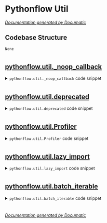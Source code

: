 # Pythonflow Util

[_Documentation generated by Documatic_](https://www.documatic.com)

<!---Documatic-section-Codebase Structure-start--->
## Codebase Structure

<!---Documatic-block-system_architecture-start--->
```mermaid
None
```
<!---Documatic-block-system_architecture-end--->

# #
<!---Documatic-section-Codebase Structure-end--->

<!---Documatic-section-pythonflow.util._noop_callback-start--->
## [pythonflow.util._noop_callback](5-pythonflow_util.md#pythonflow.util._noop_callback)

<!---Documatic-section-_noop_callback-start--->
<!---Documatic-block-pythonflow.util._noop_callback-start--->
<details>
	<summary><code>pythonflow.util._noop_callback</code> code snippet</summary>

```python
@contextlib.contextmanager
def _noop_callback(*_):
    yield
```
</details>
<!---Documatic-block-pythonflow.util._noop_callback-end--->
<!---Documatic-section-_noop_callback-end--->

# #
<!---Documatic-section-pythonflow.util._noop_callback-end--->

<!---Documatic-section-pythonflow.util.deprecated-start--->
## [pythonflow.util.deprecated](5-pythonflow_util.md#pythonflow.util.deprecated)

<!---Documatic-section-deprecated-start--->
<!---Documatic-block-pythonflow.util.deprecated-start--->
<details>
	<summary><code>pythonflow.util.deprecated</code> code snippet</summary>

```python
def deprecated(func):

    def _wrapper(*args, **kwargs):
        LOGGER.warning('%s is deprecated', func)
        return func(*args, **kwargs)
    return _wrapper
```
</details>
<!---Documatic-block-pythonflow.util.deprecated-end--->
<!---Documatic-section-deprecated-end--->

# #
<!---Documatic-section-pythonflow.util.deprecated-end--->

<!---Documatic-section-pythonflow.util.Profiler-start--->
## [pythonflow.util.Profiler](5-pythonflow_util.md#pythonflow.util.Profiler)

<!---Documatic-section-Profiler-start--->
<!---Documatic-block-pythonflow.util.Profiler-start--->
<details>
	<summary><code>pythonflow.util.Profiler</code> code snippet</summary>

```python
class Profiler:

    def __init__(self):
        self.times = {}

    def get_slow_operations(self, num_operations=None):
        """
        Get the slowest operations.

        Parameters
        ----------
        num_operations : int or None
            Maximum number of operations to return or `None`

        Returns
        -------
        times : collections.OrderedDict
            Mapping of execution times keyed by operations.
        """
        items = list(sorted(self.times.items(), key=lambda x: x[1], reverse=True))
        if num_operations is not None:
            items = items[:num_operations]
        return collections.OrderedDict(items)

    @contextlib.contextmanager
    def __call__(self, operation, context):
        start = time.time()
        yield
        self.times[operation] = time.time() - start

    def __str__(self):
        return '\n'.join(['%s: %s' % item for item in self.get_slow_operations(10).items()])
```
</details>
<!---Documatic-block-pythonflow.util.Profiler-end--->
<!---Documatic-section-Profiler-end--->

# #
<!---Documatic-section-pythonflow.util.Profiler-end--->

<!---Documatic-section-pythonflow.util.lazy_import-start--->
## [pythonflow.util.lazy_import](5-pythonflow_util.md#pythonflow.util.lazy_import)

<!---Documatic-section-lazy_import-start--->
<!---Documatic-block-pythonflow.util.lazy_import-start--->
<details>
	<summary><code>pythonflow.util.lazy_import</code> code snippet</summary>

```python
class lazy_import:

    def __init__(self, module):
        self.module = module
        self._module = None

    def __getattr__(self, name):
        if self._module is None:
            self._module = __import__(self.module)
        return getattr(self._module, name)
```
</details>
<!---Documatic-block-pythonflow.util.lazy_import-end--->
<!---Documatic-section-lazy_import-end--->

# #
<!---Documatic-section-pythonflow.util.lazy_import-end--->

<!---Documatic-section-pythonflow.util.batch_iterable-start--->
## [pythonflow.util.batch_iterable](5-pythonflow_util.md#pythonflow.util.batch_iterable)

<!---Documatic-section-batch_iterable-start--->
<!---Documatic-block-pythonflow.util.batch_iterable-start--->
<details>
	<summary><code>pythonflow.util.batch_iterable</code> code snippet</summary>

```python
class batch_iterable:

    def __init__(self, iterable, batch_size, transpose=False):
        self.iterable = iterable
        if batch_size <= 0:
            raise ValueError("`batch_size` must be positive but got '%s'" % batch_size)
        self.batch_size = batch_size
        self.transpose = transpose

    def __len__(self):
        return math.ceil(len(self.iterable) / self.batch_size)

    def __iter__(self):
        batch = []
        for item in self.iterable:
            batch.append(item)
            if len(batch) == self.batch_size:
                yield (tuple(zip(*batch)) if self.transpose else batch)
                batch = []
        if batch:
            yield (tuple(zip(*batch)) if self.transpose else batch)
```
</details>
<!---Documatic-block-pythonflow.util.batch_iterable-end--->
<!---Documatic-section-batch_iterable-end--->

# #
<!---Documatic-section-pythonflow.util.batch_iterable-end--->

[_Documentation generated by Documatic_](https://www.documatic.com)